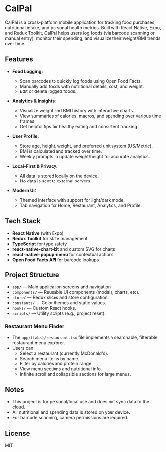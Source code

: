 # CalPal

CalPal is a cross-platform mobile application for tracking food purchases, nutritional intake, and personal health metrics. Built with React Native, Expo, and Redux Toolkit, CalPal helps users log foods (via barcode scanning or manual entry), monitor their spending, and visualize their weight/BMI trends over time.

## Features

- **Food Logging:**  
  - Scan barcodes to quickly log foods using Open Food Facts.
  - Manually add foods with nutritional details, cost, and weight.
  - Edit or delete logged foods.

- **Analytics & Insights:**  
  - Visualize weight and BMI history with interactive charts.
  - View summaries of calories, macros, and spending over various time frames.
  - Get helpful tips for healthy eating and consistent tracking.

- **User Profile:**  
  - Store age, height, weight, and preferred unit system (US/Metric).
  - BMI is calculated and tracked over time.
  - Weekly prompts to update weight/height for accurate analytics.

- **Local-First & Privacy:**  
  - All data is stored locally on the device.
  - No data is sent to external servers.

- **Modern UI:**  
  - Themed interface with support for light/dark mode.
  - Tab navigation for Home, Restaurant, Analytics, and Profile.

## Tech Stack

- **React Native** (with Expo)
- **Redux Toolkit** for state management
- **TypeScript** for type safety
- **react-native-chart-kit** and custom SVG for charts
- **react-native-popup-menu** for contextual actions
- **Open Food Facts API** for barcode lookups

## Project Structure

- `app/` — Main application screens and navigation.
- `components/` — Reusable UI components (modals, charts, etc).
- `store/` — Redux slices and store configuration.
- `constants/` — Color themes and static values.
- `hooks/` — Custom React hooks.
- `scripts/` — Utility scripts (e.g., project reset).

### Restaurant Menu Finder

- The `app/(tabs)/restaurant.tsx` file implements a searchable, filterable restaurant menu explorer.
- Users can:
  - Select a restaurant (currently McDonald's).
  - Search menu items by name.
  - Filter by calories and protein range.
  - View menu sections and nutritional info.
  - Infinite scroll and collapsible sections for large menus.

## Notes

- This project is for personal/local use and does not sync data to the cloud.
- All nutritional and spending data is stored on your device.
- For barcode scanning, camera permissions are required.

## License

MIT

